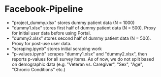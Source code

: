 # Facebook-Pipeline

* "project_dummy.xlsx" stores dummy patient data (N = 1000)
* "dummy1.xlsx" stores first half of dummy patient data (N = 500). Proxy for initial user data before using Portal.
* "dummy2.xlsx" stores second half of dummy patient data (N = 500). Proxy for post-use user data.
* "scraping.ipynb" stores initial scraping work
* "p-values.ipynb" scrapes "dummy1.xlsx" and "dummy2.xlsx", then reports p-values for all survey items. As of now, we do not split based on demographic data (e.g. "Veteran vs. Caregiver", "Sex", "Age", "Chronic Conditions" etc.)
